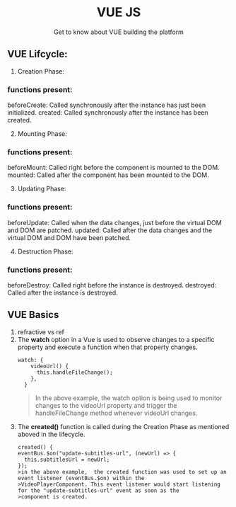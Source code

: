 <h1 align="center"> VUE JS </h1>
<p align="center"> Get to know about VUE building the platform</p>

## VUE Lifcycle:
1. Creation Phase:
### functions present: 
beforeCreate: Called synchronously after the instance has just been initialized.
created: Called synchronously after the instance has been created.

2. Mounting Phase:
### functions present: 
beforeMount: Called right before the component is mounted to the DOM.
mounted: Called after the component has been mounted to the DOM.

3. Updating Phase:
### functions present: 
beforeUpdate: Called when the data changes, just before the virtual DOM and DOM are patched.
updated: Called after the data changes and the virtual DOM and DOM have been patched.

4. Destruction Phase:
### functions present: 
beforeDestroy: Called right before the instance is destroyed.
destroyed: Called after the instance is destroyed.

## VUE Basics
1. refractive vs ref
2. The **watch** option in a Vue is used to observe changes to a specific property and execute a function when that property changes. 
    ```
    watch: {
        videoUrl() {
          this.handleFileChange();
        },
      }
    ```
    >In the above example, the watch option is being used to monitor changes to the videoUrl property and trigger the
    >handleFileChange method whenever videoUrl changes.
3. The **created()** function is called during the Creation Phase as mentioned aboved in the lifecycle.
    ```
    created() {
    eventBus.$on("update-subtitles-url", (newUrl) => {
      this.subtitlesUrl = newUrl;
    });
    >in the above example,  the created function was used to set up an event listener (eventBus.$on) within the
    >VideoPlayerComponent. This event listener would start listening for the "update-subtitles-url" event as soon as the         >component is created.
